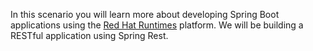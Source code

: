 In this scenario you will learn more about developing Spring Boot applications using the [Red Hat Runtimes](https://www.redhat.com/products/runtimes) platform. We will be building a RESTful application using Spring Rest. 


